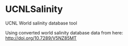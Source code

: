 # UCNLSalinity
UCNL World salinity database tool

Using converted world salinity database data from here:  http://doi.org/10.7289/V5NZ85MT
